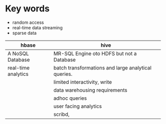 # Key words
- random access
- real-time data streaming
- sparse data

|  hbase  | hive  |
|---      |---    |
| A NoSQL Database          |    MR-SQL Engine oto HDFS but not a Database     |
| real-time analytics       |    batch transformations and large analytical queries.|
|                           |    limited interactivity, write                                                 |
|                           |    data warehousing requirements|
|                           |  adhoc queries |
|                           | user facing analytics|
|                           | scribd,  |
